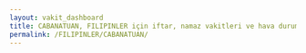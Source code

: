 ```yaml
---
layout: vakit_dashboard
title: CABANATUAN, FILIPINLER için iftar, namaz vakitleri ve hava durumu - ilçe/eyalet seç
permalink: /FILIPINLER/CABANATUAN/
---
```


<script type="text/javascript">
  var GLOBAL_COUNTRY = 'FILIPINLER';
  var GLOBAL_CITY = 'CABANATUAN';
  var GLOBAL_STATE = '';
  var lat = 72;
  var lon = 21;
</script>

